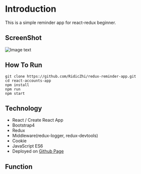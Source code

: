 

# Introduction

This is a simple reminder app for react-redux beginner.

## ScreenShot
![Image text]()

## How To Run

```
git clone https://github.com/RidicZhi/redux-reminder-app.git
cd react-accounts-app
npm install
npm run
npm start
```

## Technology

* React / Create React App
* Bootstrap4
* Redux
* Middleware(redux-logger, redux-devtools)
* Cookie
* JavaScript ES6
* Deployed on [Github Page]()

## Function

